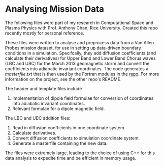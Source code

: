 # Analysing Mission Data

The following files were part of my research in Computational Space and Plasma Physics with Prof. Anthony Chan, Rice University. Created this repo recently mostly for personal reference.

These files were written to analyse and preprocess data from a Van Allen Probes mission dataset, for use in setting up data-driven boundary conditions in a simulation. Specifcally, they add diffusion coefficients (and calculate their derivatives) for Upper Band and Lower Band Chorus waves (LBC and UBC) for the March 2013 geomagnetic storm and convert the coefficients into adiabatic invariant coordinates.
The code generates a _masterfile.txt_ that is then used by the Fortran modules in the [repo](https://github.com/rootware/K2_Fortran_Modules). For more information on the project, see the other repo's README.

The header and template files include
1. Implementation of dipole field formulae for conversion of coordinates into adiabatic invariant coordinates.
2. Relevant formulae for a dipole magnetic field.

The LBC and UBC addition files:
1. Read in diffusion coefficients in one coordinate system.
2. Calculate derivatives.
3. Convert diffusion coefficients to simulation coordinate system.
4. Generate a masterfile containing the new data.

The files were extremely large, leading to the choice of using C++ for this data analysis to expedite time and be efficient in memory usage.
